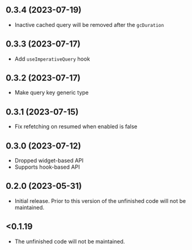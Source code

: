 ## 0.3.4 (2023-07-19)

- Inactive cached query will be removed after the `gcDuration`

## 0.3.3 (2023-07-17)

- Add `useImperativeQuery` hook

## 0.3.2 (2023-07-17)

- Make query key generic type

## 0.3.1 (2023-07-15)

- Fix refetching on resumed when enabled is false

## 0.3.0 (2023-07-12)

- Dropped widget-based API
- Supports hook-based API

## 0.2.0 (2023-05-31)

- Initial release. Prior to this version of the unfinished code will not be maintained.

## <0.1.19

- The unfinished code will not be maintained.
